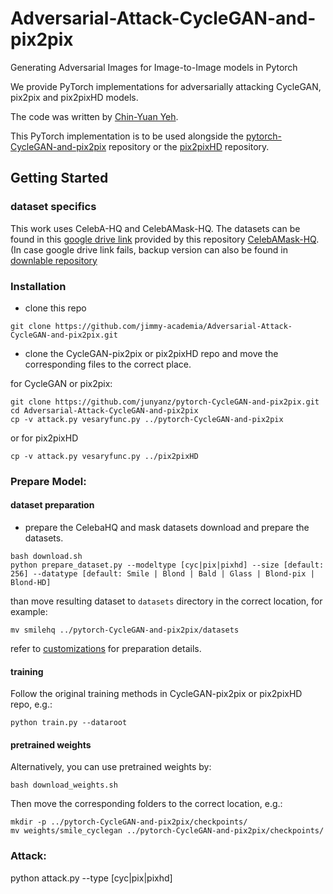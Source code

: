# Adversarial-Attack-CycleGAN-and-pix2pix
Generating Adversarial Images for Image-to-Image models in Pytorch

We provide PyTorch implementations for adversarially attacking CycleGAN, pix2pix and pix2pixHD models.

The code was written by [Chin-Yuan Yeh](https://github.com/jimmy-academia).

This PyTorch implementation is to be used alongside the [pytorch-CycleGAN-and-pix2pix](https://github.com/junyanz/pytorch-CycleGAN-and-pix2pix) repository or the [pix2pixHD](https://github.com/NVIDIA/pix2pixHD) repository.

## Getting Started

### dataset specifics
This work uses CelebA-HQ and CelebAMask-HQ. The datasets can be found in this [google drive link](https://drive.google.com/file/d/1badu11NqxGf6qM3PTTooQDJvQbejgbTv/view) provided by this repository [CelebAMask-HQ](https://github.com/switchablenorms/CelebAMask-HQ). (In case google drive link fails, backup version can also be found in [downlable repository](https://github.com/jimmy-academia/downloadable/releases/tag/dset.celeba)

### Installation

* clone this repo
```
git clone https://github.com/jimmy-academia/Adversarial-Attack-CycleGAN-and-pix2pix.git
```
* clone the CycleGAN-pix2pix or pix2pixHD repo and move the corresponding files to the correct place.

for CycleGAN or pix2pix:
```
git clone https://github.com/junyanz/pytorch-CycleGAN-and-pix2pix.git
cd Adversarial-Attack-CycleGAN-and-pix2pix
cp -v attack.py vesaryfunc.py ../pytorch-CycleGAN-and-pix2pix
```
or for pix2pixHD
```
cp -v attack.py vesaryfunc.py ../pix2pixHD
```

### Prepare Model:

#### dataset preparation
* prepare the CelebaHQ and mask datasets
download and prepare the datasets.
```
bash download.sh
python prepare_dataset.py --modeltype [cyc|pix|pixhd] --size [default: 256] --datatype [default: Smile | Blond | Bald | Glass | Blond-pix | Blond-HD]
```
than move resulting dataset to `datasets` directory in the correct location, for example:
```
mv smilehq ../pytorch-CycleGAN-and-pix2pix/datasets
```
refer to [customizations](docs/customize.md) for preparation details.

#### training

Follow the original training methods in CycleGAN-pix2pix or pix2pixHD repo, e.g.:
```
python train.py --dataroot  
```

#### pretrained weights

Alternatively, you can use pretrained weights by:
```
bash download_weights.sh
```
Then move the corresponding folders to the correct location, e.g.:
```
mkdir -p ../pytorch-CycleGAN-and-pix2pix/checkpoints/
mv weights/smile_cyclegan ../pytorch-CycleGAN-and-pix2pix/checkpoints/
```

### Attack:

python attack.py --type [cyc|pix|pixhd]



